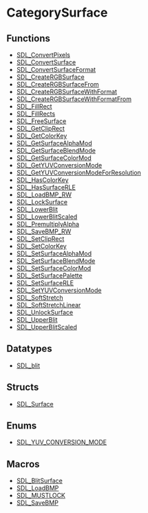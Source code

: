 # CategorySurface

## Functions

<!-- DO NOT HAND-EDIT CATEGORY LISTS, THEY ARE AUTOGENERATED AND WILL BE OVERWRITTEN, BASED ON TAGS IN INDIVIDUAL PAGE FOOTERS. EDIT THOSE INSTEAD. -->
<!-- BEGIN CATEGORY LIST: CategorySurface, CategoryAPIFunction -->
- [SDL_ConvertPixels](SDL_ConvertPixels)
- [SDL_ConvertSurface](SDL_ConvertSurface)
- [SDL_ConvertSurfaceFormat](SDL_ConvertSurfaceFormat)
- [SDL_CreateRGBSurface](SDL_CreateRGBSurface)
- [SDL_CreateRGBSurfaceFrom](SDL_CreateRGBSurfaceFrom)
- [SDL_CreateRGBSurfaceWithFormat](SDL_CreateRGBSurfaceWithFormat)
- [SDL_CreateRGBSurfaceWithFormatFrom](SDL_CreateRGBSurfaceWithFormatFrom)
- [SDL_FillRect](SDL_FillRect)
- [SDL_FillRects](SDL_FillRects)
- [SDL_FreeSurface](SDL_FreeSurface)
- [SDL_GetClipRect](SDL_GetClipRect)
- [SDL_GetColorKey](SDL_GetColorKey)
- [SDL_GetSurfaceAlphaMod](SDL_GetSurfaceAlphaMod)
- [SDL_GetSurfaceBlendMode](SDL_GetSurfaceBlendMode)
- [SDL_GetSurfaceColorMod](SDL_GetSurfaceColorMod)
- [SDL_GetYUVConversionMode](SDL_GetYUVConversionMode)
- [SDL_GetYUVConversionModeForResolution](SDL_GetYUVConversionModeForResolution)
- [SDL_HasColorKey](SDL_HasColorKey)
- [SDL_HasSurfaceRLE](SDL_HasSurfaceRLE)
- [SDL_LoadBMP_RW](SDL_LoadBMP_RW)
- [SDL_LockSurface](SDL_LockSurface)
- [SDL_LowerBlit](SDL_LowerBlit)
- [SDL_LowerBlitScaled](SDL_LowerBlitScaled)
- [SDL_PremultiplyAlpha](SDL_PremultiplyAlpha)
- [SDL_SaveBMP_RW](SDL_SaveBMP_RW)
- [SDL_SetClipRect](SDL_SetClipRect)
- [SDL_SetColorKey](SDL_SetColorKey)
- [SDL_SetSurfaceAlphaMod](SDL_SetSurfaceAlphaMod)
- [SDL_SetSurfaceBlendMode](SDL_SetSurfaceBlendMode)
- [SDL_SetSurfaceColorMod](SDL_SetSurfaceColorMod)
- [SDL_SetSurfacePalette](SDL_SetSurfacePalette)
- [SDL_SetSurfaceRLE](SDL_SetSurfaceRLE)
- [SDL_SetYUVConversionMode](SDL_SetYUVConversionMode)
- [SDL_SoftStretch](SDL_SoftStretch)
- [SDL_SoftStretchLinear](SDL_SoftStretchLinear)
- [SDL_UnlockSurface](SDL_UnlockSurface)
- [SDL_UpperBlit](SDL_UpperBlit)
- [SDL_UpperBlitScaled](SDL_UpperBlitScaled)
<!-- END CATEGORY LIST -->

## Datatypes

<!-- DO NOT HAND-EDIT CATEGORY LISTS, THEY ARE AUTOGENERATED AND WILL BE OVERWRITTEN, BASED ON TAGS IN INDIVIDUAL PAGE FOOTERS. EDIT THOSE INSTEAD. -->
<!-- BEGIN CATEGORY LIST: CategorySurface, CategoryAPIDatatype -->
- [SDL_blit](SDL_blit)
<!-- END CATEGORY LIST -->

## Structs

<!-- DO NOT HAND-EDIT CATEGORY LISTS, THEY ARE AUTOGENERATED AND WILL BE OVERWRITTEN, BASED ON TAGS IN INDIVIDUAL PAGE FOOTERS. EDIT THOSE INSTEAD. -->
<!-- BEGIN CATEGORY LIST: CategorySurface, CategoryAPIStruct -->
- [SDL_Surface](SDL_Surface)
<!-- END CATEGORY LIST -->

## Enums

<!-- DO NOT HAND-EDIT CATEGORY LISTS, THEY ARE AUTOGENERATED AND WILL BE OVERWRITTEN, BASED ON TAGS IN INDIVIDUAL PAGE FOOTERS. EDIT THOSE INSTEAD. -->
<!-- BEGIN CATEGORY LIST: CategorySurface, CategoryAPIEnum -->
- [SDL_YUV_CONVERSION_MODE](SDL_YUV_CONVERSION_MODE)
<!-- END CATEGORY LIST -->

## Macros

<!-- DO NOT HAND-EDIT CATEGORY LISTS, THEY ARE AUTOGENERATED AND WILL BE OVERWRITTEN, BASED ON TAGS IN INDIVIDUAL PAGE FOOTERS. EDIT THOSE INSTEAD. -->
<!-- BEGIN CATEGORY LIST: CategorySurface, CategoryAPIMacro -->
- [SDL_BlitSurface](SDL_BlitSurface)
- [SDL_LoadBMP](SDL_LoadBMP)
- [SDL_MUSTLOCK](SDL_MUSTLOCK)
- [SDL_SaveBMP](SDL_SaveBMP)
<!-- END CATEGORY LIST -->


